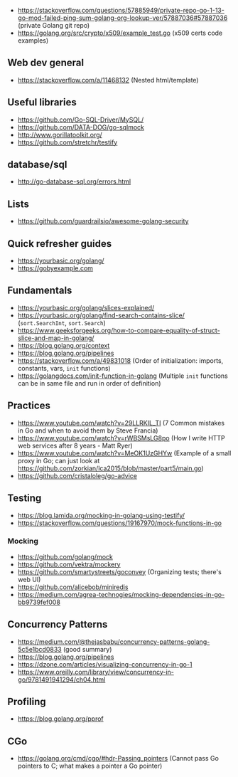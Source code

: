 - https://stackoverflow.com/questions/57885949/private-repo-go-1-13-go-mod-failed-ping-sum-golang-org-lookup-ver/57887036#57887036 (private Golang git repo)
- https://golang.org/src/crypto/x509/example_test.go (x509 certs code examples)


## Web dev general

- https://stackoverflow.com/a/11468132 (Nested html/template)


## Useful libraries

- https://github.com/Go-SQL-Driver/MySQL/
- https://github.com/DATA-DOG/go-sqlmock
- http://www.gorillatoolkit.org/
- https://github.com/stretchr/testify


## database/sql

- http://go-database-sql.org/errors.html


## Lists

- https://github.com/guardrailsio/awesome-golang-security


## Quick refresher guides

- https://yourbasic.org/golang/
- https://gobyexample.com


## Fundamentals

- https://yourbasic.org/golang/slices-explained/
- https://yourbasic.org/golang/find-search-contains-slice/ (`sort.SearchInt`, `sort.Search`)
- https://www.geeksforgeeks.org/how-to-compare-equality-of-struct-slice-and-map-in-golang/
- https://blog.golang.org/context
- https://blog.golang.org/pipelines
- https://stackoverflow.com/a/49831018 (Order of initialization: imports, constants, vars, `init` functions)
- https://golangdocs.com/init-function-in-golang (Multiple `init` functions can be in same file and run in order of definition)


## Practices

- https://www.youtube.com/watch?v=29LLRKIL_TI (7 Common mistakes in Go and when to avoid them by Steve Francia)
- https://www.youtube.com/watch?v=rWBSMsLG8po (How I write HTTP web services after 8 years - Matt Ryer)
- https://www.youtube.com/watch?v=MeOK1UzGHYw (Example of a small proxy in Go; can just look at https://github.com/zorkian/lca2015/blob/master/part5/main.go)
- https://github.com/cristaloleg/go-advice


## Testing

- https://blog.lamida.org/mocking-in-golang-using-testify/
- https://stackoverflow.com/questions/19167970/mock-functions-in-go


### Mocking

- https://github.com/golang/mock
- https://github.com/vektra/mockery
- https://github.com/smartystreets/goconvey (Organizing tests; there's web UI)
- https://github.com/alicebob/miniredis
- https://medium.com/agrea-technogies/mocking-dependencies-in-go-bb9739fef008


## Concurrency Patterns

- https://medium.com/@thejasbabu/concurrency-patterns-golang-5c5e1bcd0833 (good summary)
- https://blog.golang.org/pipelines
- https://dzone.com/articles/visualizing-concurrency-in-go-1
- https://www.oreilly.com/library/view/concurrency-in-go/9781491941294/ch04.html


## Profiling

- https://blog.golang.org/pprof


## CGo

- https://golang.org/cmd/cgo/#hdr-Passing_pointers (Cannot pass Go pointers to C; what makes a pointer a Go pointer)
